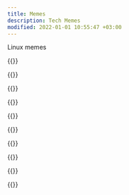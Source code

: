 ```yaml
---
title: Memes
description: Tech Memes
modified: 2022-01-01 10:55:47 +03:00
---
```


Linux memes

{{<tweet id="1211745819629686784">}}

{{<tweet id="1204804771921694720">}}

{{<tweet id="493225349929390080">}}

{{<tweet id="499361909280215040">}}

{{<tweet id="1144528794096734209">}}

{{<tweet id="1180797515811082240">}}

{{<tweet id="1178167962932568064">}}

{{<tweet id="1369539386744901632">}}

{{<tweet id="1411583960115814401">}}

{{<tweet id="1492201947297992710">}}

